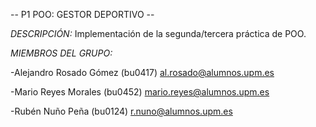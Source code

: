 -- P1 POO: GESTOR DEPORTIVO --

*DESCRIPCIÓN:* 
Implementación de la segunda/tercera práctica de POO.

*MIEMBROS DEL GRUPO:*

-Alejandro Rosado Gómez (bu0417) al.rosado@alumnos.upm.es

-Mario Reyes Morales (bu0452) mario.reyes@alumnos.upm.es

-Rubén Nuño Peña (bu0124) r.nuno@alumnos.upm.es